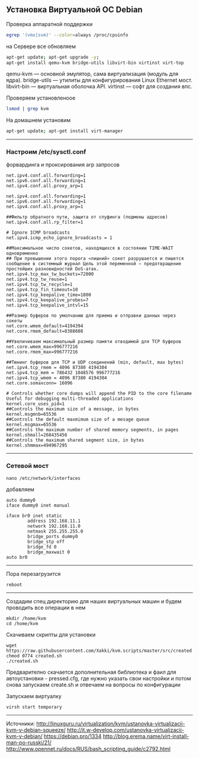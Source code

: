 ## Установка Виртуальной ОС Debian

Проверка аппаратной поддержки

```bash
egrep '(vmx|svm)' --color=always /proc/cpuinfo
```

на Сервере все обновляем

```bash
apt-get update; apt-get upgrade -y;
apt-get install qemu-kvm bridge-utils libvirt-bin virtinst virt-top
```

qemu-kvm — основной эмулятор, сама виртуализация (модуль для ядра).
bridge-utils — утилиты для конфигурирования Linux Ethernet мост.
libvirt-bin — виртуальная оболочка API.
virtinst — софт для создания впс.

Проверяем установленоое

```bash
lsmod | grep kvm
```

На домашнем установим

```bash
apt-get update; apt-get install virt-manager
```

-------------------

### Настроим /etc/sysctl.conf

форвардинга и проксирования arp запросов

```
net.ipv4.conf.all.forwarding=1
net.ipv6.conf.all.forwarding=1
net.ipv4.conf.all.proxy_arp=1

net.ipv4.conf.all.forwarding=1
net.ipv6.conf.all.forwarding=1
net.ipv4.conf.all.proxy_arp=1

##Фильтр обратного пути, защита от спуфинга (подмены адресов)
net.ipv4.conf.all.rp_filter=1

# Ignore ICMP broadcasts
net.ipv4.icmp_echo_ignore_broadcasts = 1

##Максимальное число сокетов, находящихся в состоянии TIME-WAIT одновременнo
## При превышении этого порога «лишний» сокет разрушается и пишется сообщение в системный журнал Цель этой переменной – предотвращение простейших разновидностей DoS-атак.
net.ipv4.tcp_max_tw_buckets=72000
net.ipv4.tcp_tw_reuse=1
net.ipv4.tcp_tw_recycle=1
net.ipv4.tcp_fin_timeout=10
net.ipv4.tcp_keepalive_time=1800
net.ipv4.tcp_keepalive_probes=7
net.ipv4.tcp_keepalive_intvl=15

##Размер буферов по умолчанию для приема и отправки данных через сокеты
net.core.wmem_default=4194394
net.core.rmem_default=8388608

##Увеличиваем максимальный размер памяти отводимой для TCP буферов
net.core.wmem_max=996777216
net.core.rmem_max=996777216

##Тюнинг буферов для TCP и UDP соединений (min, default, max bytes)
net.ipv4.tcp_rmem = 4096 87380 4194304
net.ipv4.tcp_mem = 786432 1048576 996777216
net.ipv4.tcp_wmem = 4096 87380 4194304
net.core.somaxconn= 16096

# Controls whether core dumps will append the PID to the core filename Useful for debugging multi-threaded applications
kernel.core_uses_pid=1
##Controls the maximum size of a message, in bytes
kernel.msgmnb=65536
##Controls the default maxmimum size of a mesage queue
kernel.msgmax=65536
##Controls the maximum number of shared memory segments, in pages
kernel.shmall=268435456
##Controls the maximum shared segment size, in bytes
kernel.shmmax=494967295
```

------------------

### Сетевой мост

```
nano /etc/network/interfaces
```

добавляем 

```
auto dummy0
iface dummy0 inet manual

iface br0 inet static
        address 192.168.11.1
        network 192.168.11.0
        netmask 255.255.255.0
        bridge_ports dummy0
        bridge_stp off
        bridge_fd 0
        bridge_maxwait 0
auto br0
```

---------------------

Пора перезагрузится

```
reboot
```

----------------------

Создадим спец директорию для наших виртуальных машин и будем проводить все операции в нем

```
mkdir /home/kvm
cd /home/kvm
```

Скачиваем скрипты для установки

```
wget https://raw.githubusercontent.com/Xakki/kvm.scripts/master/src/created.sh
chmod 0774 created.sh
./created.sh
```

Предварително скачается дополнительная библиотека и фаил для автоустановки -  pressed.cfg, где нужно указать свои настройки и потом снова запускаем create.sh и отвечаем на вопросы по конфигурации

Запускаем виртуалку

```
virsh start temporary
```


---------------------

Источники:
http://linuxguru.ru/virtualization/kvm/ustanovka-virtualizacii-kvm-v-debian-squeeze/
http://it.w-develop.com/ustanovka-virtualizacii-kvm-v-debian/
https://debian.pro/1334
http://blog.erema.name/virt-install-man-po-russki/21/
http://www.opennet.ru/docs/RUS/bash_scripting_guide/c2792.html
